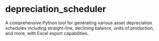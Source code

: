 # depreciation_scheduler
A comprehensive Python tool for generating various asset depreciation schedules including straight-line, declining balance, units of production, and more, with Excel export capabilities.
